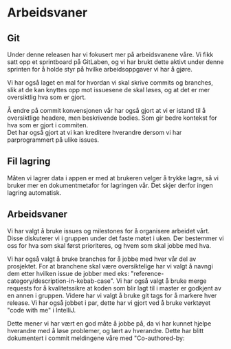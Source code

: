 # Arbeidsvaner

## Git
Under denne releasen har vi fokusert mer på arbeidsvanene våre. 
Vi fikk satt opp et sprintboard på GitLaben, og vi har brukt 
dette aktivt under denne sprinten for å holde styr på hvilke 
arbeidsoppgaver vi har å gjøre.

Vi har også laget en mal for hvordan vi skal skrive commits og branches, slik at de kan knyttes
opp mot issuesene de skal løses, og at det er mer oversiktlig hva som er gjort.  

Å endre på commit konvensjonen vår har også gjort at vi er istand til å oversiktlige
headere, men beskrivende bodies. Som gir bedre kontekst for hva som er gjort i commiten.  
Det har også gjort at vi kan kreditere hverandre dersom vi har parprogrammert på ulike issues. 

## Fil lagring
Måten vi lagrer data i appen er med at brukeren velger å trykke lagre, 
så vi bruker mer en dokumentmetafor for lagringen vår. Det skjer derfor ingen lagring
automatisk. 


## Arbeidsvaner
Vi har valgt å bruke issues og milestones for å organisere arbeidet vårt. Disse diskuterer vi i gruppen
under det faste møtet i uken. Der bestemmer vi oss for hva som skal først prioriteres, og hvem som skal
jobbe med hva. 

Vi har også valgt å bruke branches for å jobbe med hver vår del av prosjektet. For at branchene
skal være oversiktelige har vi valgt å navngi dem etter hvilken issue de jobber med
eks: "reference-category/description-in-kebab-case". Vi har også valgt å bruke merge requests for å kvalitetssikre
at koden som blir lagt til i master er godkjent av en annen i gruppen. Videre har vi valgt å bruke git tags for å
markere hver release. Vi har også jobbet i par, dette har vi gjort ved å bruke verktøyet "code with me" i IntelliJ.


Dette mener vi har vært en god måte å jobbe på, da vi har kunnet hjelpe hverandre med å løse problemer, og lært av hverandre.
Dette har blitt dokumentert i commit meldingene våre med "Co-authored-by:

